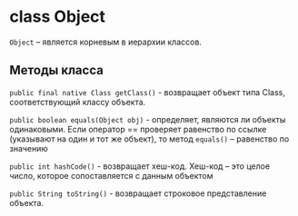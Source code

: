 class Object
=

`Object` – является корневым в иерархии классов.

## Методы класса

`public final native Class getClass()` -  возвращает объект типа Class, соответствующий классу объекта. 

`public boolean equals(Object obj)` - определяет, являются ли объекты одинаковыми. Если оператор == проверяет равенство по ссылке (указывают на один и тот же объект), то метод `equals()` – равенство по значению

`public int hashCode()` - возвращает хеш-код. Хеш-код – это целое число, которое сопоставляется с данным объектом

`public String toString()` - возвращает строковое представление объекта.